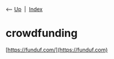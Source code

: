 <div class="nav">

⟵ [Up](index.html)  \|  [Index](index.html)

</div>

# crowdfunding

<div class="cards">

<div class="card">

<div class="card-title">

[https://funduf.com/](https://funduf.com)

</div>

</div>

</div>
